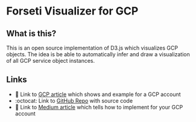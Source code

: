 # Forseti Visualizer for GCP

## What is this?  

This is an open source implementation of D3.js which visualizes GCP objects.  The idea is be able to automatically infer and draw a visualization of all GCP service object instances.

## Links
- :blue_book: Link to [GCP article](https://cloud.google.com/blog/products/identity-security/understand-gcp-organization-resource-hierarchies-with-forseti-visualizer) which shows and example for a GCP account
- :octocat: Link to [GitHub Repo](https://github.com/forseti-security/forseti-visualizer) with source code
- :blue_book: Link to [Medium article](https://medium.com/google-cloud/visualize-gcp-architecture-using-forseti-2-0-and-d3-js-ffc8fdf59450) which tells how to implement for your GCP account

